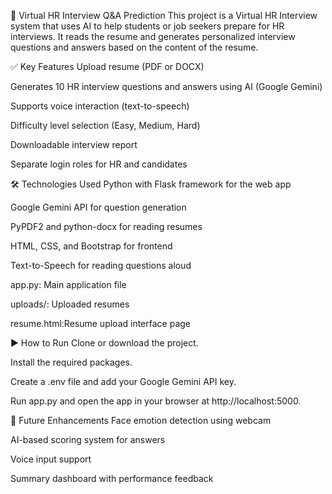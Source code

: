 🤖 Virtual HR Interview Q&A Prediction
This project is a Virtual HR Interview system that uses AI to help students or job seekers prepare for HR interviews.
It reads the resume and generates personalized interview questions and answers based on the content of the resume.

✅ Key Features
Upload resume (PDF or DOCX)

Generates 10 HR interview questions and answers using AI (Google Gemini)

Supports voice interaction (text-to-speech)

Difficulty level selection (Easy, Medium, Hard)

Downloadable interview report

Separate login roles for HR and candidates

🛠️ Technologies Used
Python with Flask framework for the web app

Google Gemini API for question generation

PyPDF2 and python-docx for reading resumes

HTML, CSS, and Bootstrap for frontend

Text-to-Speech for reading questions aloud

app.py: Main application file

uploads/: Uploaded resumes

resume.html:Resume upload interface page

▶️ How to Run
Clone or download the project.

Install the required packages.

Create a .env file and add your Google Gemini API key.

Run app.py and open the app in your browser at http://localhost:5000.

🔮 Future Enhancements
Face emotion detection using webcam

AI-based scoring system for answers

Voice input support

Summary dashboard with performance feedback
